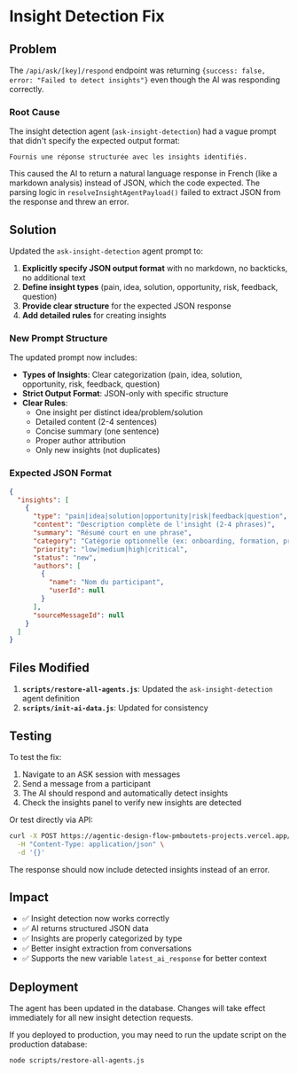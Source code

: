 # Insight Detection Fix

## Problem

The `/api/ask/[key]/respond` endpoint was returning `{success: false, error: "Failed to detect insights"}` even though the AI was responding correctly. 

### Root Cause

The insight detection agent (`ask-insight-detection`) had a vague prompt that didn't specify the expected output format:

```
Fournis une réponse structurée avec les insights identifiés.
```

This caused the AI to return a natural language response in French (like a markdown analysis) instead of JSON, which the code expected. The parsing logic in `resolveInsightAgentPayload()` failed to extract JSON from the response and threw an error.

## Solution

Updated the `ask-insight-detection` agent prompt to:

1. **Explicitly specify JSON output format** with no markdown, no backticks, no additional text
2. **Define insight types** (pain, idea, solution, opportunity, risk, feedback, question)
3. **Provide clear structure** for the expected JSON response
4. **Add detailed rules** for creating insights

### New Prompt Structure

The updated prompt now includes:

- **Types of Insights**: Clear categorization (pain, idea, solution, opportunity, risk, feedback, question)
- **Strict Output Format**: JSON-only with specific structure
- **Clear Rules**: 
  - One insight per distinct idea/problem/solution
  - Detailed content (2-4 sentences)
  - Concise summary (one sentence)
  - Proper author attribution
  - Only new insights (not duplicates)

### Expected JSON Format

```json
{
  "insights": [
    {
      "type": "pain|idea|solution|opportunity|risk|feedback|question",
      "content": "Description complète de l'insight (2-4 phrases)",
      "summary": "Résumé court en une phrase",
      "category": "Catégorie optionnelle (ex: onboarding, formation, produit)",
      "priority": "low|medium|high|critical",
      "status": "new",
      "authors": [
        {
          "name": "Nom du participant",
          "userId": null
        }
      ],
      "sourceMessageId": null
    }
  ]
}
```

## Files Modified

1. **`scripts/restore-all-agents.js`**: Updated the `ask-insight-detection` agent definition
2. **`scripts/init-ai-data.js`**: Updated for consistency

## Testing

To test the fix:

1. Navigate to an ASK session with messages
2. Send a message from a participant
3. The AI should respond and automatically detect insights
4. Check the insights panel to verify new insights are detected

Or test directly via API:

```bash
curl -X POST https://agentic-design-flow-pmboutets-projects.vercel.app/api/ask/map-user-onboarding-pain-points-qivy/respond \
  -H "Content-Type: application/json" \
  -d '{}'
```

The response should now include detected insights instead of an error.

## Impact

- ✅ Insight detection now works correctly
- ✅ AI returns structured JSON data
- ✅ Insights are properly categorized by type
- ✅ Better insight extraction from conversations
- ✅ Supports the new variable `latest_ai_response` for better context

## Deployment

The agent has been updated in the database. Changes will take effect immediately for all new insight detection requests.

If you deployed to production, you may need to run the update script on the production database:

```bash
node scripts/restore-all-agents.js
```

